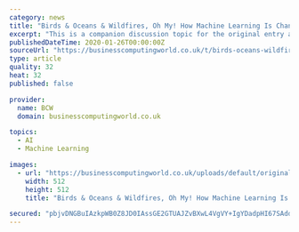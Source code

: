 ```yaml
---
category: news
title: "Birds & Oceans & Wildfires, Oh My! How Machine Learning Is Changing Climate Research"
excerpt: "This is a companion discussion topic for the original entry at https://cleantechnica.com/2020/01/25/birds-oceans-wildfires-oh-my-how-machine-learning-is-changing-climate-research/"
publishedDateTime: 2020-01-26T00:00:00Z
sourceUrl: "https://businesscomputingworld.co.uk/t/birds-oceans-wildfires-oh-my-how-machine-learning-is-changing-climate-research/244790"
type: article
quality: 32
heat: 32
published: false

provider:
  name: BCW
  domain: businesscomputingworld.co.uk

topics:
  - AI
  - Machine Learning

images:
  - url: "https://businesscomputingworld.co.uk/uploads/default/original/1X/f630a15932336b1cfe94ee76167108be74ef73e8.jpeg"
    width: 512
    height: 512
    title: "Birds & Oceans & Wildfires, Oh My! How Machine Learning Is Changing Climate Research"

secured: "pbjvDNGBuIAzkpWB0Z8JD0IAssGE2GTUAJZvBXwL4VgVY+IgYDadpHI67SAdd7tzR1G3c1OqunkXKm0EUdKVnALxCWvEoFU7ukQ+WkjzqvvPhifsomsSZ0a27laL5SZjC0z3fQbFX3XVYKEbJp0/ATyAf0esamz7dg0IQol6yF+2cABMXCRWWy7DPXOkN9m7TWo6iG69fz/+Ir5Vq7icrovcTWDFcnUZmyBpVQ/cfKtoe3FT5C+L3QtNka9em+fBU+5PB7vh+Qlt4R2FkNBtbpQpAUI+U2DXdydrGGePTqHeZltFQQaxganQo0TBKmPP;InmgGOgHU6XVjNr81taRsw=="
---
```


